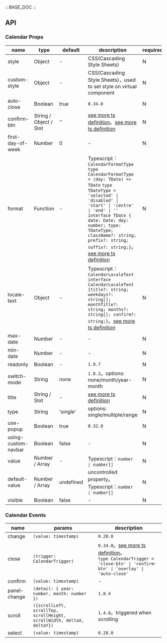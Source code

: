 :: BASE_DOC ::

## API

### Calendar Props

name | type | default | description | required
-- | -- | -- | -- | --
style | Object | - | CSS(Cascading Style Sheets) | N
custom-style | Object | - | CSS(Cascading Style Sheets)，used to set style on virtual component | N
auto-close | Boolean | true | `0.34.0` | N
confirm-btn | String / Object / Slot | '' | [see more ts definition](https://github.com/Tencent/tdesign-miniprogram/blob/develop/packages/components/common/common.ts)。[see more ts definition](https://github.com/Tencent/tdesign-miniprogram/blob/develop/packages/components/calendar/type.ts) | N
first-day-of-week | Number | 0 | \- | N
format | Function | - | Typescript：`CalendarFormatType ` `type CalendarFormatType = (day: TDate) => TDate` `type TDateType = 'selected' \| 'disabled' \| 'start' \| 'centre' \| 'end' \| ''` `interface TDate { date: Date; day: number; type: TDateType; className?: string; prefix?: string; suffix?: string;}`。[see more ts definition](https://github.com/Tencent/tdesign-miniprogram/blob/develop/packages/components/calendar/type.ts) | N
locale-text | Object | - | Typescript：`CalendarLocaleText` `interface CalendarLocaleText {title?: string; weekdays?: string[]; monthTitle?: string; months?: string[]; confirm?: string;}`。[see more ts definition](https://github.com/Tencent/tdesign-miniprogram/blob/develop/packages/components/calendar/type.ts) | N
max-date | Number | - | \- | N
min-date | Number | - | \- | N
readonly | Boolean | - | `1.9.7` | N
switch-mode | String | none | `1.8.2`。options: none/month/year-month | N
title | String / Slot | - | [see more ts definition](https://github.com/Tencent/tdesign-miniprogram/blob/develop/packages/components/common/common.ts) | N
type | String | 'single' | options: single/multiple/range | N
use-popup | Boolean | true | `0.32.0` | N
using-custom-navbar | Boolean | false | \- | N
value | Number / Array | - | Typescript：`number \| number[]` | N
default-value | Number / Array | undefined | uncontrolled property。Typescript：`number \| number[]` | N
visible | Boolean | false | \- | N

### Calendar Events

name | params | description
-- | -- | --
change | `(value: timestamp)` | `0.28.0`
close | `(trigger: CalendarTrigger)` | `0.34.0`。[see more ts definition](https://github.com/Tencent/tdesign-miniprogram/blob/develop/packages/components/calendar/type.ts)。<br/>`type CalendarTrigger = 'close-btn' \| 'confirm-btn' \| 'overlay' \| 'auto-close'`<br/>
confirm | `(value: timestamp)` | \-
panel-change | `(detail: { year: number, month: number })` | `1.8.4`
scroll | `({scrollLeft, scrollTop, scrollHeight, scrollWidth, deltaX, deltaY})` | `1.4.6`。triggered when scrolling
select | `(value: timestamp)` | `0.28.0`

